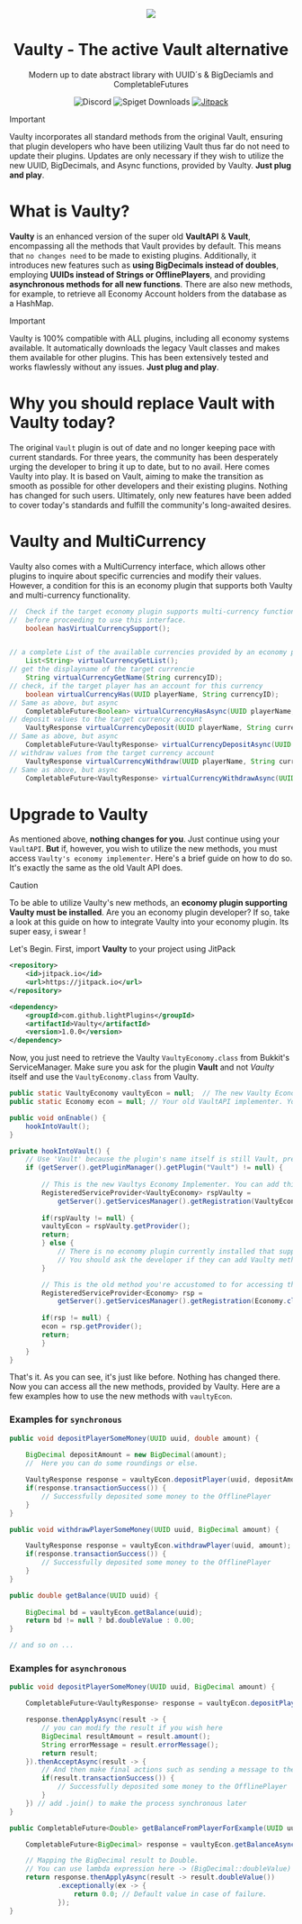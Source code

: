 <p align="center">
  <img src="https://i.ibb.co/Z85T9Jr/the-modern-vault-2.png"/>
</p>

<h1 align="center">Vaulty - The active Vault alternative</h1>
<div align="center">Modern up to date abstract library with UUID´s & BigDeciamls and CompletableFutures</div>

<div align="center">

![Discord](https://img.shields.io/discord/772495950127038465?style=flat&logo=discord&label=Discord)
![Spiget Downloads](https://img.shields.io/spiget/downloads/83862)
[![Jitpack](https://img.shields.io/jitpack/version/com.github.lightplugins/Vaulty)](https://jitpack.io/#lightPlugins/Vaulty)

</div>

> [!IMPORTANT]
> Vaulty incorporates all standard methods from the original Vault, ensuring that 
> plugin developers who have been utilizing Vault thus far do not need to update 
> their plugins. Updates are only necessary if they wish to utilize the new UUID, 
> BigDecimals, and Async functions, provided by Vaulty.
> **Just plug and play**.

# What is Vaulty?

**Vaulty** is an enhanced version of the super old **VaultAPI** & **Vault**, 
encompassing all the methods that Vault provides by
default. This means that `no changes need` to be made to existing plugins.
Additionally, it introduces new features such as **using BigDecimals
instead of doubles**, employing **UUIDs instead of Strings or OfflinePlayers**, and providing
**asynchronous methods for all new functions**. There are also new methods, for example, to
retrieve all Economy Account holders from the database as a HashMap.

> [!IMPORTANT]
> Vaulty is 100% compatible with ALL plugins, including all economy systems available.
> It automatically downloads the legacy Vault classes and makes them available for
> other plugins. This has been extensively tested and works flawlessly without any issues.
> **Just plug and play**.

# Why you should replace Vault with Vaulty today?

The original `Vault` plugin is out of date and no longer keeping pace with current standards. 
For three years, the community has been desperately urging the developer to bring it 
up to date, but to no avail. Here comes Vaulty into play. It is based on Vault, 
aiming to make the transition as smooth as possible for other developers and their existing 
plugins. Nothing has changed for such users. Ultimately, only new features have been added 
to cover today's standards and fulfill the community's long-awaited desires.

# Vaulty and MultiCurrency

Vaulty also comes with a MultiCurrency interface, which allows other plugins to inquire about 
specific currencies and modify their values. However, a condition for this is an economy plugin 
that supports both Vaulty and multi-currency functionality.

```java
//  Check if the target economy plugin supports multi-currency functionality 
//  before proceeding to use this interface.
    boolean hasVirtualCurrencySupport();


// a complete List of the available currencies provided by an economy plugin.
    List<String> virtualCurrencyGetList();
// get the displayname of the target currencie
    String virtualCurrencyGetName(String currencyID);
// check, if the target player has an account for this currency
    boolean virtualCurrencyHas(UUID playerName, String currencyID);
// Same as above, but async
    CompletableFuture<Boolean> virtualCurrencyHasAsync(UUID playerName, String currencyID);
// deposit values to the target currency account
    VaultyResponse virtualCurrencyDeposit(UUID playerName, String currencyID, BigDecimal amount);
// Same as above, but async
    CompletableFuture<VaultyResponse> virtualCurrencyDepositAsync(UUID playerName, String currencyID, BigDecimal amount);
// withdraw values from the target currency account
    VaultyResponse virtualCurrencyWithdraw(UUID playerName, String currencyID, BigDecimal amount);
// Same as above, but async
    CompletableFuture<VaultyResponse> virtualCurrencyWithdrawAsync(UUID playerName, String currencyID, BigDecimal amount);
```

# Upgrade to Vaulty

As mentioned above, **nothing changes for you**. Just continue using your `VaultAPI`. **But** if, however, you wish to utilize the new methods, 
you must access `Vaulty's economy implementer`. Here's a brief guide on how to do so.
It's exactly the same as the old Vault API does.

> [!CAUTION]
> To be able to utilize Vaulty's new methods, an **economy plugin supporting 
> Vaulty must be installed**. Are you an economy plugin developer? If so, 
> take a look at this guide <comming soon> on how to integrate Vaulty into your economy plugin. Its super easy, i swear !

Let's Begin. First, import **Vaulty** to your project using JitPack

```xml
<repository>
    <id>jitpack.io</id>
    <url>https://jitpack.io</url>
</repository>

<dependency>
    <groupId>com.github.lightPlugins</groupId>
    <artifactId>Vaulty</artifactId>
    <version>1.0.0</version>
</dependency>
```

Now, you just need to retrieve the Vaulty `VaultyEconomy.class` from Bukkit's ServiceManager. 
Make sure you ask for the plugin **Vault** and not *Vaulty* itself and use the `VaultyEconomy.class` from Vaulty.

```java
public static VaultyEconomy vaultyEcon = null;  // The new Vaulty Economy implementer
public static Economy econ = null; // Your old VaultAPI implementer. You can still use them with Vaulty

public void onEnable() {
    hookIntoVault();
}

private hookIntoVault() {
    // Use 'Vault' because the plugin's name itself is still Vault, preventing other plugins from breaking.
    if (getServer().getPluginManager().getPlugin("Vault") != null) {
        
        // This is the new Vaultys Economy Implementer. You can add this to your vaultHook method.
        RegisteredServiceProvider<VaultyEconomy> rspVaulty = 
            getServer().getServicesManager().getRegistration(VaultyEconomy.class);
        
        if(rspVaulty != null) {
        vaultyEcon = rspVaulty.getProvider();
        return;
        } else {
            // There is no economy plugin currently installed that supports Vaulty. 
            // You should ask the developer if they can add Vaulty methods to their plugin.
        }

        // This is the old method you're accustomed to for accessing the Vault API, as you've been doing in the past years.
        RegisteredServiceProvider<Economy> rsp = 
            getServer().getServicesManager().getRegistration(Economy.class);
        
        if(rsp != null) {
        econ = rsp.getProvider();
        return;
        }
    }
}
```

That's it. As you can see, it's just like before. Nothing has changed there. Now you can access 
all the new methods, provided by Vaulty. Here are a few examples how to use the new methods with `vaultyEcon`.

### **Examples for `synchronous`**


```java
public void depositPlayerSomeMoney(UUID uuid, double amount) {
    
    BigDecimal depositAmount = new BigDecimal(amount);
    //  Here you can do some roundings or else.

    VaultyResponse response = vaultyEcon.depositPlayer(uuid, depositAmount);
    if(response.transactionSuccess()) {
        // Successfully deposited some money to the OfflinePlayer
    }
}

public void withdrawPlayerSomeMoney(UUID uuid, BigDecimal amount) {

    VaultyResponse response = vaultyEcon.withdrawPlayer(uuid, amount);
    if(response.transactionSuccess()) {
        // Successfully deposited some money to the OfflinePlayer
    }
}

public double getBalance(UUID uuid) {
    
    BigDecimal bd = vaultyEcon.getBalance(uuid);
    return bd != null ? bd.doubleValue : 0.00;
}

// and so on ...
```
### **Examples for `asynchronous`**

```java
public void depositPlayerSomeMoney(UUID uuid, BigDecimal amount) {

    CompletableFuture<VaultyResponse> response = vaultyEcon.depositPlayerAsync(uuid, amount);

    response.thenApplyAsync(result -> {
        // you can modify the result if you wish here
        BigDecimal resultAmount = result.amount();
        String errorMessage = result.errorMessage();
        return result;
    }).thenAcceptAsync(result -> {
        // And then make final actions such as sending a message to the player.
        if(result.transactionSuccess()) {
            // Successfully deposited some money to the OfflinePlayer
        }
    }) // add .join() to make the process synchronous later
}

public CompletableFuture<Double> getBalanceFromPlayerForExample(UUID uuid) {

    CompletableFuture<BigDecimal> response = vaultyEcon.getBalanceAsync(uuid);

    // Mapping the BigDecimal result to Double.
    // You can use lambda expression here -> (BigDecimal::doubleValue)
    return response.thenApplyAsync(result -> result.doubleValue())
            .exceptionally(ex -> {
                return 0.0; // Default value in case of failure.
            });
}
```





